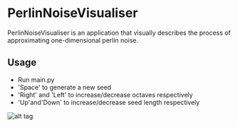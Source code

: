 # PerlinNoiseVisualiser

PerlinNoiseVisualiser is an application that visually describes the process of approximating one-dimensional perlin noise.

## Usage

- Run main.py
- 'Space' to generate a new seed
- 'Right' and 'Left' to increase/decrease octaves respectively
- 'Up'and'Down' to increase/decrease seed length respectively

![alt tag](https://user-images.githubusercontent.com/42449953/51112844-cba96180-184b-11e9-92b2-3bede2b83c16.png)
